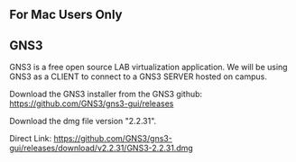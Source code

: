 For Mac Users Only
------------------


GNS3
----

GNS3 is a free open source LAB virtualization application.
We will be using GNS3 as a CLIENT to connect to a GNS3 SERVER hosted on campus.

Download the GNS3 installer from the GNS3 github: https://github.com/GNS3/gns3-gui/releases

Download the dmg file version "2.2.31".

Direct Link: https://github.com/GNS3/gns3-gui/releases/download/v2.2.31/GNS3-2.2.31.dmg

